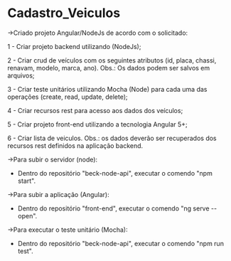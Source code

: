 # Cadastro_Veiculos

->Criado projeto Angular/NodeJs de acordo com o solicitado:

1 - Criar projeto backend utilizando (NodeJs);

2 - Criar crud de veículos com os seguintes atributos (id, placa, chassi, renavam, modelo, marca, ano). Obs.: Os dados podem ser salvos em arquivos;

3 - Criar teste unitários utilizando Mocha (Node) para cada uma das operações (create, read, update, delete);

4 - Criar recursos rest para acesso aos dados dos veículos;

5 - Criar projeto front-end utilizando a tecnologia Angular 5+;

6 - Criar lista de veiculos. Obs.: os dados deverão ser recuperados dos recursos rest definidos na aplicação backend.




->Para subir o servidor (node):
 - Dentro do repositório "beck-node-api", executar o comendo "npm start".

->Para subir a aplicação (Angular):
 - Dentro do repositório "front-end", executar o comendo "ng serve --open".

->Para executar o teste unitário (Mocha):
 - Dentro do repositório "beck-node-api", executar o comendo "npm run test".
 
 


